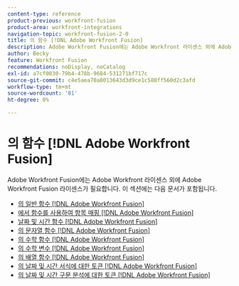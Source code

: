 ```yaml
---
content-type: reference
product-previous: workfront-fusion
product-area: workfront-integrations
navigation-topic: workfront-fusion-2-0
title: 의 함수 [!DNL Adobe Workfront Fusion]
description: Adobe Workfront Fusion에는 Adobe Workfront 라이센스 외에 Adobe Workfront Fusion 라이센스가 필요합니다.
author: Becky
feature: Workfront Fusion
recommendations: noDisplay, noCatalog
exl-id: a7cf0030-79b4-478b-9684-531271bf717c
source-git-commit: c4e5aea70a8013643d3d9ce1c588ff560d2c3afd
workflow-type: tm+mt
source-wordcount: '81'
ht-degree: 0%

---
```


# 의 함수 [!DNL Adobe Workfront Fusion]

Adobe Workfront Fusion에는 Adobe Workfront 라이센스 외에 Adobe Workfront Fusion 라이센스가 필요합니다.
이 섹션에는 다음 문서가 포함됩니다.

* [의 일반 함수 [!DNL Adobe Workfront Fusion]](../../workfront-fusion/functions/general-functions.md)
* [에서 함수를 사용하여 항목 매핑 [!DNL Adobe Workfront Fusion]](../../workfront-fusion/functions/map-using-functions.md)
* [날짜 및 시간 함수 [!DNL Adobe Workfront Fusion]](../../workfront-fusion/functions/date-and-time-functions.md)
* [의 문자열 함수 [!DNL Adobe Workfront Fusion]](../../workfront-fusion/functions/string-functions.md)
* [의 수학 함수 [!DNL Adobe Workfront Fusion]](../../workfront-fusion/functions/math-functions.md)
* [의 수학 변수 [!DNL Adobe Workfront Fusion]](../../workfront-fusion/functions/math-variables.md)
* [의 배열 함수 [!DNL Adobe Workfront Fusion]](../../workfront-fusion/functions/array-functions.md)
* [의 날짜 및 시간 서식에 대한 토큰 [!DNL Adobe Workfront Fusion]](../../workfront-fusion/functions/tokens-for-date-and-time-formatting.md)
* [의 날짜 및 시간 구문 분석에 대한 토큰 [!DNL Adobe Workfront Fusion]](../../workfront-fusion/functions/tokens-for-date-and-time-parsing.md)
